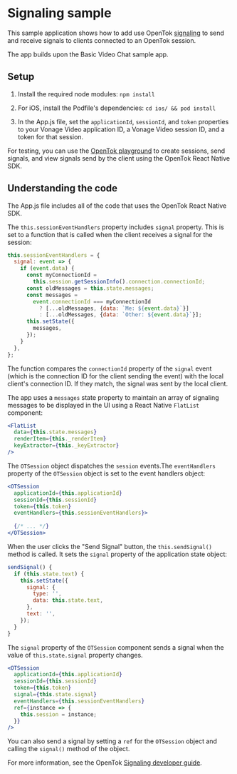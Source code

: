 # Signaling sample

This sample application shows how to add use OpenTok [signaling](https://tokbox.com/developer/guides/signaling) to send and receive signals to clients connected to an OpenTok session.

The app builds upon the Basic Video Chat sample app.

## Setup

1. Install the required node modules: `npm install`

2. For iOS, install the Podfile's dependencies: `cd ios/ && pod install`

3. In the App.js file, set the `applicationId`, `sessionId`, and `token` properties to your Vonage Video application ID, a Vonage Video session ID, and a token for that session.

For testing, you can use the [OpenTok playground](https://tokbox.com/developer/tools/playground/) to create sessions, send signals, and view signals send by the client using the OpenTok React Native SDK.

## Understanding the code

The App.js file includes all of the code that uses the OpenTok React Native SDK.

The `this.sessionEventHandlers` property includes `signal` property. This is set to a function that is called when the client receives a signal for the session:

```js
this.sessionEventHandlers = {
  signal: event => {
    if (event.data) {
      const myConnectionId =
        this.session.getSessionInfo().connection.connectionId;
      const oldMessages = this.state.messages;
      const messages =
        event.connectionId === myConnectionId
          ? [...oldMessages, {data: `Me: ${event.data}`}]
          : [...oldMessages, {data: `Other: ${event.data}`}];
      this.setState({
        messages,
      });
    }
  },
};
```

The function compares the `connectionId` property of the `signal` event (which is the connection ID for the client sending the event) with the local client's connection ID. If they match, the signal was sent by the local client.

The app uses a `messages` state property to maintain an array of signaling messages to be displayed in the UI using a React Native `FlatList` component:

```jsx
<FlatList
  data={this.state.messages}
  renderItem={this._renderItem}
  keyExtractor={this._keyExtractor}
/>
```

The `OTSession` object dispatches the `session` events.The `eventHandlers` property of the `OTSession` object is set to the event handlers object:

```jsx
<OTSession
  applicationId={this.applicationId}
  sessionId={this.sessionId}
  token={this.token}
  eventHandlers={this.sessionEventHandlers}>
  
  {/* ... */}
</OTSession>
```

When the user clicks the "Send Signal" button, the `this.sendSignal()` method is called. It sets the `signal` property of the application state object:

```js
sendSignal() {
  if (this.state.text) {
    this.setState({
      signal: {
        type: '',
        data: this.state.text,
      },
      text: '',
    });
  }
}
```

The `signal` property of the `OTSession` component sends a signal when the value of `this.state.signal` property changes.

```jsx
<OTSession
  applicationId={this.applicationId}
  sessionId={this.sessionId}
  token={this.token}
  signal={this.state.signal}
  eventHandlers={this.sessionEventHandlers}
  ref={instance => {
    this.session = instance;
  }}
/>
```

You can also send a signal by setting a `ref` for the `OTSession` object and calling the `signal()` method of the object.

For more information, see the OpenTok [Signaling developer guide](https://tokbox.com/developer/guides/signaling).
